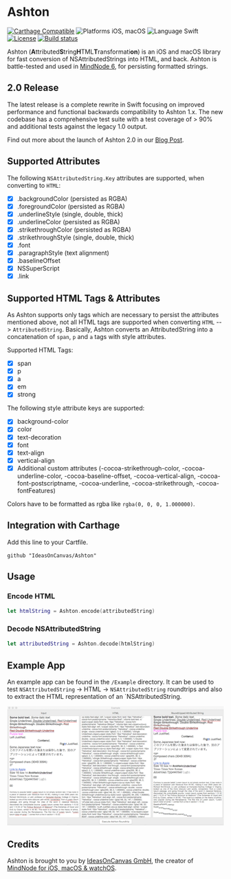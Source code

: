 # Ashton 

[![Carthage Compatible](https://img.shields.io/badge/Carthage-compatible-4BC51D.svg?style=flat)](https://github.com/Carthage/Carthage)
![Platforms iOS, macOS](https://img.shields.io/badge/Platform-iOS%20|%20macOS-blue.svg "Platforms iOS, macOS")
![Language Swift](https://img.shields.io/badge/Language-Swift%204.2-green.svg "Swift 4.2")
[![License](https://img.shields.io/badge/license-MIT-green.svg?style=flat)](LICENSE.md)
[![Build status](https://badge.buildkite.com/418f84ba1ee2d996d15acb9332cf231a0d174f679873cb60ce.svg)](https://buildkite.com/ideasoncanvas/ashton)

Ashton (<b>A</b>ttributed<b>S</b>tring<b>H</b>TML<b>T</b>ransformati<b>on</b>) is an iOS and macOS library for fast conversion of NSAttributedStrings into HTML, and back. Ashton is battle-tested and used in [MindNode 6](https://mindnode.com), for persisting formatted strings.

## 2.0 Release

The latest release is a complete rewrite in Swift focusing on improved performance and functional backwards compatibility to Ashton 1.x. The new codebase has a comprehensive test suite with a test coverage of > 90% and additional tests against the legacy 1.0 output. 

Find out more about the launch of Ashton 2.0 in our [Blog Post](https://mindnode.com/news/2019-04-10-a-snappier-mindnode-text-persistence).

## Supported Attributes

The following `NSAttributedString.Key` attributes are supported, when converting to `HTML`:
- [x] .backgroundColor (persisted as RGBA)
- [x] .foregroundColor (persisted as RGBA)
- [x] .underlineStyle (single, double, thick)
- [x] .underlineColor (persisted as RGBA)
- [x] .strikethroughColor (persisted as RGBA)
- [x] .strikethroughStyle (single, double, thick)
- [x] .font
- [x] .paragraphStyle (text alignment)
- [x] .baselineOffset
- [x] NSSuperScript
- [x] .link

## Supported HTML Tags & Attributes

As Ashton supports only tags which are necessary to persist the attributes mentioned above, not all HTML tags are supported when converting `HTML` --> `AttributedString`. Basically, Ashton converts an AttributedString into a concatenation of `span`, `p` and `a` tags with style attributes. 

Supported HTML Tags:
- [x] span
- [x] p
- [x] a
- [x] em
- [x] strong

The following style attribute keys are supported:
- [x] background-color
- [x] color
- [x] text-decoration
- [x] font
- [x] text-align
- [x] vertical-align
- [x] Additional custom attributes (-cocoa-strikethrough-color, -cocoa-underline-color, -cocoa-baseline-offset, -cocoa-vertical-align, -cocoa-font-postscriptname, -cocoa-underline, -cocoa-strikethrough, -cocoa-fontFeatures)

Colors have to be formatted as rgba like `rgba(0, 0, 0, 1.000000)`.

## Integration with Carthage

Add this line to your Cartfile.
```
github "IdeasOnCanvas/Ashton"
```

## Usage

### Encode HTML

```swift
let htmlString = Ashton.encode(attributedString)
```

### Decode NSAttributedString

```swift
let attributedString = Ashton.decode(htmlString)
```

## Example App

An example app can be found in the `/Example` directory. It can be used to test `NSAttributedString` -> HTML -> `NSAttributedString` roundtrips and also to extract the HTML representation of an `NSAttributedString.

![](README/exampleScreenshot.png)


## Credits

Ashton is brought to you by [IdeasOnCanvas GmbH](https://ideasoncanvas.com), the creator of [MindNode for iOS, macOS & watchOS](https://mindnode.com).
